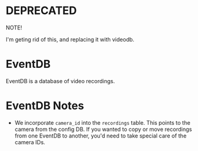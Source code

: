 # DEPRECATED

NOTE!

I'm geting rid of this, and replacing it with videodb.

# EventDB

EventDB is a database of video recordings.

# EventDB Notes

-   We incorporate `camera_id` into the `recordings` table. This points to the
    camera from the config DB. If you wanted to copy or move recordings from one
    EventDB to another, you'd need to take special care of the camera IDs.
